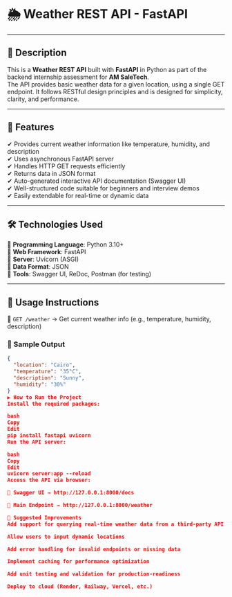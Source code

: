 # 🌦️ Weather REST API - FastAPI

---

## 📌 Description

This is a **Weather REST API** built with **FastAPI** in Python as part of the backend internship assessment for **AM SaleTech**.  
The API provides basic weather data for a given location, using a single GET endpoint. It follows RESTful design principles and is designed for simplicity, clarity, and performance.

---

## 🚀 Features

✔ Provides current weather information like temperature, humidity, and description  
✔ Uses asynchronous FastAPI server  
✔ Handles HTTP GET requests efficiently  
✔ Returns data in JSON format  
✔ Auto-generated interactive API documentation (Swagger UI)  
✔ Well-structured code suitable for beginners and interview demos  
✔ Easily extendable for real-time or dynamic data

---

## 🛠 Technologies Used

🔹 **Programming Language**: Python 3.10+  
🔹 **Web Framework**: FastAPI  
🔹 **Server**: Uvicorn (ASGI)  
🔹 **Data Format**: JSON  
🔹 **Tools**: Swagger UI, ReDoc, Postman (for testing)

---

## 📜 Usage Instructions

🔹 `GET /weather` → Get current weather info (e.g., temperature, humidity, description)

### 🔁 Sample Output

```json
{
  "location": "Cairo",
  "temperature": "35°C",
  "description": "Sunny",
  "humidity": "30%"
}
▶️ How to Run the Project
Install the required packages:

bash
Copy
Edit
pip install fastapi uvicorn
Run the API server:

bash
Copy
Edit
uvicorn server:app --reload
Access the API via browser:

🔹 Swagger UI → http://127.0.0.1:8000/docs

🔹 Main Endpoint → http://127.0.0.1:8000/weather

🎯 Suggested Improvements
Add support for querying real-time weather data from a third-party API

Allow users to input dynamic locations

Add error handling for invalid endpoints or missing data

Implement caching for performance optimization

Add unit testing and validation for production-readiness

Deploy to cloud (Render, Railway, Vercel, etc.)
